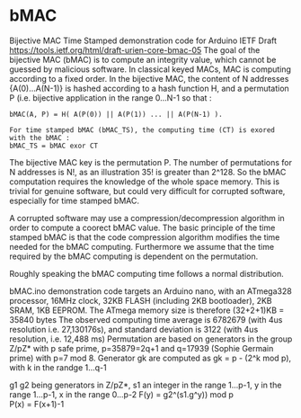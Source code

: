 # bMAC
Bijective MAC Time Stamped demonstration code for Arduino
IETF Draft https://tools.ietf.org/html/draft-urien-core-bmac-05
   The goal of the bijective MAC (bMAC) is to compute an integrity value, which cannot be guessed by malicious software. 
   In classical keyed MACs, MAC is computing according to a fixed order. 
   In the bijective MAC, the content of N addresses {A(0)...A(N-1)} is hashed according to a hash function H, and a permutation P (i.e. bijective application in the range 0...N-1 so that : 
    
    bMAC(A, P) = H( A(P(0)) || A(P(1)) ... || A(P(N-1) ).
   
    For time stamped bMAC (bMAC_TS), the computing time (CT) is exored with the bMAC :
    bMAC_TS = bMAC exor CT
    
   The bijective MAC key is the permutation P. The number of permutations for N addresses is N!, as an illustration 35! is 
   greater than 2^128. So the bMAC computation requires the knowledge of the whole space memory. This is trivial for genuine software, but could very difficult for corrupted software, especially for time stamped bMAC.
   
   A corrupted software may use a compression/decompression algorithm in order to compute a coorect bMAC value. The basic principle of the time stamped bMAC is that the code compression algorithm modifies the time needed for the bMAC computing. Furthermore we assume that the time required by the bMAC computing is dependent on the permutation.
   
   Roughly speaking the bMAC computing time follows a normal distribution.
   
   bMAC.ino demonstration code targets an Arduino nano, with an ATmega328 processor, 16MHz clock, 32KB FLASH (including 2KB bootloader), 2KB SRAM, 1KB EEPROM. The ATmega memory size is therefore (32+2+1)KB = 35840 bytes 
   The observed computing time average is 6782679 (with 4us resolution i.e. 27,130176s), and standard deviation is 3122 (with 4us resolution, i.e. 12,488 ms)
   Permutation are based on generators in the group Z/pZ* with p safe prime, p=35879=2q+1 and q=17939 (Sophie Germain prime) with p=7 mod 8. Generator gk are computed as gk = p - (2^k mod p), with k in the randge 1...q-1
   
   g1 g2 being generators in Z/pZ*, s1 an integer in the range 1...p-1, y in the range 1...p-1, x in the range 0...p-2
   F(y) = g2^(s1.g^y)) mod p  
   P(x) = F(x+1)-1
   
   
   
   
   
   
   
  

